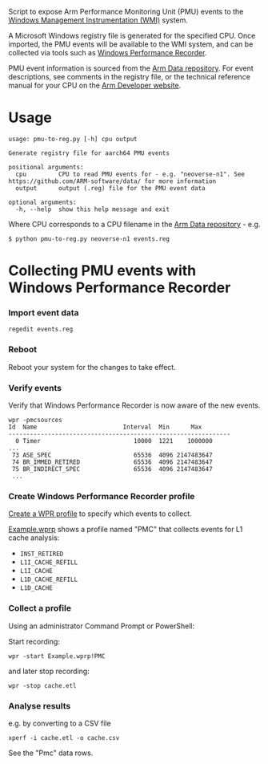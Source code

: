 
Script to expose Arm Performance Monitoring Unit (PMU) events to the [Windows Management Instrumentation (WMI)](https://docs.microsoft.com/en-us/windows/win32/wmisdk/wmi-start-page) system.

A Microsoft Windows registry file is generated for the specified CPU. Once imported, the PMU events will be available to the WMI system, and can be collected via tools such as [Windows Performance Recorder](https://docs.microsoft.com/en-us/windows-hardware/test/wpt/windows-performance-recorder).

PMU event information is sourced from the [Arm Data repository](https://github.com/ARM-software/data). For event descriptions, see comments in the registry file, or the technical reference manual for your CPU on the [Arm Developer website](developer.arm.com).

Usage
=====
```
usage: pmu-to-reg.py [-h] cpu output

Generate registry file for aarch64 PMU events

positional arguments:
  cpu         CPU to read PMU events for - e.g. "neoverse-n1". See https://github.com/ARM-software/data/ for more information
  output      output (.reg) file for the PMU event data

optional arguments:
  -h, --help  show this help message and exit
```
Where CPU corresponds to a CPU filename in the [Arm Data repository](https://github.com/ARM-software/data/tree/master/pmu) - e.g.

    $ python pmu-to-reg.py neoverse-n1 events.reg

Collecting PMU events with Windows Performance Recorder
=======================================================

### Import event data

    regedit events.reg

### Reboot

Reboot your system for the changes to take effect.

### Verify events

Verify that Windows Performance Recorder is now aware of the new events.

```
wpr -pmcsources
Id  Name                        Interval  Min      Max
--------------------------------------------------------------
  0 Timer                          10000  1221    1000000
...
 73 ASE_SPEC                       65536  4096 2147483647
 74 BR_IMMED_RETIRED               65536  4096 2147483647
 75 BR_INDIRECT_SPEC               65536  4096 2147483647
 ...
```

### Create Windows Performance Recorder profile

[Create a WPR profile](https://docs.microsoft.com/en-us/windows-hardware/test/wpt/authoring-recording-profiles) to specify which events to collect.

[Example.wprp](Example.wprp) shows a profile named "PMC" that collects events for L1 cache analysis:
* ``INST_RETIRED``
* ``L1I_CACHE_REFILL``
* ``L1I_CACHE``
* ``L1D_CACHE_REFILL``
* ``L1D_CACHE``

### Collect a profile

Using an administrator Command Prompt or PowerShell:

Start recording:

    wpr -start Example.wprp!PMC

and later stop recording:

    wpr -stop cache.etl

### Analyse results

e.g. by converting to a CSV file

    xperf -i cache.etl -o cache.csv

See the "Pmc" data rows.
